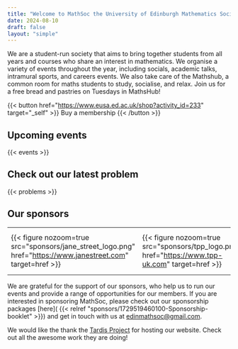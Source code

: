 ```yaml
---
title: "Welcome to MathSoc the University of Edinburgh Mathematics Society!"
date: 2024-08-10
draft: false
layout: "simple"
---
```

We are a student-run society that aims to bring together students from all years and courses who share an interest in mathematics. We organise a variety of events throughout the year, including socials, academic talks, intramural sports, and careers events. We also take care of the Mathshub, a common room for maths students to study, socialise, and relax.
Join us for a free bread and pastries on Tuesdays in MathsHub!

{{< button href="https://www.eusa.ed.ac.uk/shop?activity_id=233" target="_self" >}}
Buy a membership
{{< /button >}}

## Upcoming events

{{< events >}}

## Check out our latest problem

{{< problems >}}

## Our sponsors
<!-- this is a slightly janky way to make side by side images which can be clicked on to go to linkes by using a markdown table and figures -->
| | | | |
|---|---|---|---|
| {{< figure nozoom=true src="sponsors/jane_street_logo.png" href="https://www.janestreet.com" target=href >}} |{{< figure nozoom=true src="sponsors/tpp_logo.png" href="https://www.tpp-uk.com" target=href >}}|{{< figure nozoom=true src="sponsors/bar50.png" href="https://maps.app.goo.gl/bnaxN64UooagyDv86" target=href >}} | {{< figure nozoom=true src="sponsors/pilgrim-bar-logo-2020.jpg" href="https://www.pilgrimbar.co.uk/" target=href >}}|

We are grateful for the support of our sponsors, who help us to run our events and provide a range of opportunities for our members. If you are interested in sponsoring MathSoc, please check out our sponsorship packages [here]( {{< relref "sponsors/1729519460100-Sponsorship-booklet" >}}) and get in touch with us at [edinmathsoc@gmail.com](mailto:edinmathsoc@gmail.com?subject=Sponsorship%20Enquiry).

We would like the thank the [Tardis Project](https://tardisproject.uk) for hosting our website. Check out all the awesome work they are doing!
